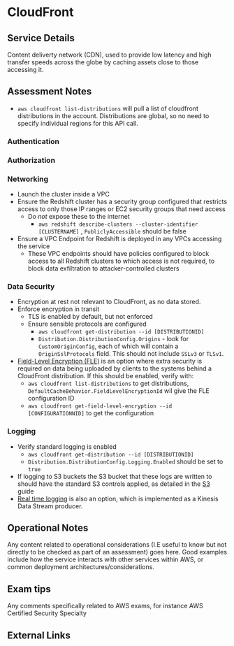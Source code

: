 # CloudFront

## Service Details

Content deliverty network (CDN), used to provide low latency and high transfer speeds across the globe by caching assets close to those accessing it.

## Assessment Notes

- `aws cloudfront list-distributions` will pull a list of cloudfront distributions in the account. Distributions are global, so no need to specify individual regions for this API call.

### Authentication

### Authorization

### Networking

- Launch the cluster inside a VPC
- Ensure the Redshift cluster has a security group configured that restricts access to only those IP ranges or EC2 security groups that need access
  - Do _not_ expose these to the internet
    - `aws redshift describe-clusters --cluster-identifier [CLUSTERNAME]` , `PubliclyAccessible` should be false
- Ensure a VPC Endpoint for Redshift is deployed in any VPCs accessing the service
  - These VPC endpoints should have policies configured to block access to all Redshift clusters to which access is not required, to block data exfiltration to attacker-controlled clusters

### Data Security

- Encryption at rest not relevant to CloudFront, as no data stored.
- Enforce encryption in transit
  - TLS is enabled by default, but not enforced
  - Ensure sensible protocols are configured
    - `aws cloudfront get-distribution --id [DISTRIBUTIONID]`
    - `Distribution.DistributionConfig.Origins` - look for `CustomOriginConfig`, each of which will contain a `OriginSslProtocols` field. This should not include `SSLv3` or `TLSv1`.
- [Field-Level Encryption (FLE)](https://docs.aws.amazon.com/AmazonCloudFront/latest/DeveloperGuide/field-level-encryption.html) is an option where extra security is required on data being uploaded by clients to the systems behind a CloudFront distribution. If this should be enabled, verify with:
  - `aws cloudfront list-distributions` to get distributions, `DefaultCacheBehavior.FieldLevelEncryptionId` wil give the FLE configuration ID
  - `aws cloudfront get-field-level-encryption --id [CONFIGURATIONNID]` to get the configuration

### Logging

- Verify standard logging is enabled
  - `aws cloudfront get-distribution --id [DISTRIBUTIONID]`
  - `Distribution.DistributionConfig.Logging.Enabled` should be set to `true`
- If logging to S3 buckets the S3 bucket that these logs are written to should have the standard S3 controls applied, as detailed in the [S3](./S3) guide
- [Real time logging](https://docs.aws.amazon.com/AmazonCloudFront/latest/DeveloperGuide/real-time-logs.html) is also an option, which is implemented as a Kinesis Data Stream producer.

## Operational Notes

Any content related to operational considerations (I.E useful to know but not directly to be checked as part of an assessment) goes here. Good examples include how the service interacts with other services within AWS, or common deployment architectures/considerations.

## Exam tips

Any comments specifically related to AWS exams, for instance AWS Certified Security Specialty

## External Links
